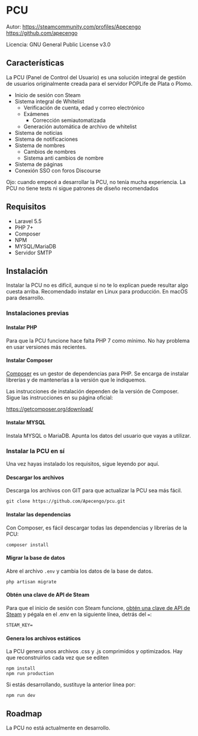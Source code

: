 # PCU

Autor:
https://steamcommunity.com/profiles/Apecengo
https://github.com/apecengo

Licencia: GNU General Public License v3.0

## Características

La PCU (Panel de Control del Usuario) es una solución integral de gestión de usuarios originalmente creada para el servidor POPLife de Plata o Plomo.

- Inicio de sesión con Steam
- Sistema integral de Whitelist
  - Verificación de cuenta, edad y correo electrónico
  - Exámenes
    - Corrección semiautomatizada
  - Generación automática de archivo de whitelist
- Sistema de noticias
- Sistema de notificaciones
- Sistema de nombres
  - Cambios de nombres
  - Sistema anti cambios de nombre
- Sistema de páginas
- Conexión SSO con foros Discourse

Ojo: cuando empecé a desarrollar la PCU, no tenía mucha experiencia. La PCU no tiene tests ni sigue patrones de diseño recomendados

## Requisitos

- Laravel 5.5
- PHP 7+
- Composer
- NPM
- MYSQL/MariaDB
- Servidor SMTP

## Instalación

Instalar la PCU no es difícil, aunque si no te lo explican puede resultar algo cuesta arriba.
Recomendado instalar en Linux para producción. En macOS para desarrollo.

### Instalaciones previas

#### Instalar PHP

Para que la PCU funcione hace falta PHP 7 como mínimo. No hay problema en usar versiones más recientes.

#### Instalar Composer

[Composer](https://getcomposer.org/download/) es un gestor de dependencias para PHP. Se encarga de instalar librerías y de mantenerlas a la versión que le indiquemos.

Las instrucciones de instalación dependen de la versión de Composer. Sigue las instrucciones en su página oficial:

https://getcomposer.org/download/

#### Instalar MYSQL

Instala MYSQL o MariaDB. 
Apunta los datos del usuario que vayas a utilizar.

### Instalar la PCU en sí

Una vez hayas instalado los requisitos, sigue leyendo por aquí.

#### Descargar los archivos

Descarga los archivos con GIT para que actualizar la PCU sea más fácil.

    git clone https://github.com/Apecengo/pcu.git
    
#### Instalar las dependencias

Con Composer, es fácil descargar todas las dependencias y librerías de la PCU:

    composer install

#### Migrar la base de datos    
    
Abre el archivo `.env` y cambia los datos de la base de datos.

    php artisan migrate
    
#### Obtén una clave de API de Steam

Para que el inicio de sesión con Steam funcione, [obtén una clave de API de Steam](https://steamcommunity.com/dev/apikey) y pégala en el .env en la siguiente línea, detrás del `=`:

    STEAM_KEY=
    
#### Genera los archivos estáticos

La PCU genera unos archivos .css y .js comprimidos y optimizados. Hay que reconstruirlos cada vez que se editen

    npm install 
    npm run production
    
Si estás desarrollando, sustituye la anterior línea por:

    npm run dev

## Roadmap
La PCU no está actualmente en desarrollo.







